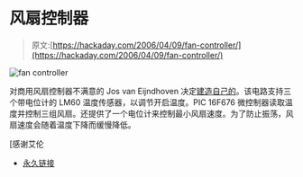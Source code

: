 # 风扇控制器

> 原文:[https://hackaday.com/2006/04/09/fan-controller/](https://hackaday.com/2006/04/09/fan-controller/)

![fan controller](../Images/7d82ae13b16e5f7dc161b1561b1b1570.png)

对商用风扇控制器不满意的 Jos van Eijndhoven 决定[建造自己的](http://jos.vaneijndhoven.net/fancntl/index.html)。该电路支持三个带电位计的 LM60 温度传感器，以调节开启温度。PIC 16F676 微控制器读取温度并控制三组风扇。还提供了一个电位计来控制最小风扇速度。为了防止振荡，风扇速度会随着温度下降而缓慢降低。

[感谢艾伦

*   [永久链接](http://jos.vaneijndhoven.net/fancntl/index.html)